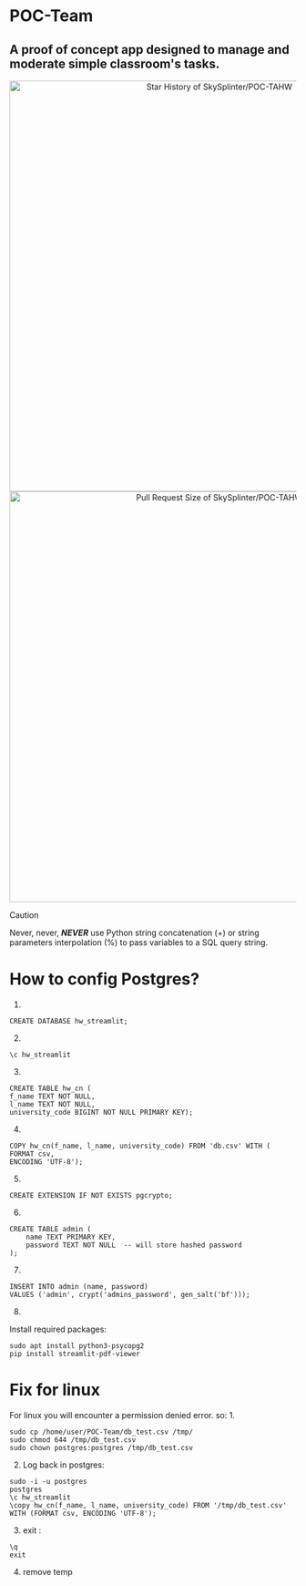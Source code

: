 # POC-Team
## A proof of concept app designed to manage and moderate simple classroom's tasks.

<!-- Copy-paste in your Readme.md file -->

<a href="https://next.ossinsight.io/widgets/official/analyze-repo-stars-history?repo_id=1020854412" target="_blank" style="display: block" align="center">
  <picture>
    <source media="(prefers-color-scheme: dark)" srcset="https://next.ossinsight.io/widgets/official/analyze-repo-stars-history/thumbnail.png?repo_id=1020854412&image_size=auto&color_scheme=dark" width="721" height="auto">
    <img alt="Star History of SkySplinter/POC-TAHW" src="https://next.ossinsight.io/widgets/official/analyze-repo-stars-history/thumbnail.png?repo_id=1020854412&image_size=auto&color_scheme=light" width="721" height="auto">
  </picture>
</a>

<!-- Made with [OSS Insight](https://ossinsight.io/) -->

<!-- Copy-paste in your Readme.md file -->

<a href="https://next.ossinsight.io/widgets/official/analyze-repo-pull-requests-size-per-month?repo_id=1020854412" target="_blank" style="display: block" align="center">
  <picture>
    <source media="(prefers-color-scheme: dark)" srcset="https://next.ossinsight.io/widgets/official/analyze-repo-pull-requests-size-per-month/thumbnail.png?repo_id=1020854412&image_size=auto&color_scheme=dark" width="721" height="auto">
    <img alt="Pull Request Size of SkySplinter/POC-TAHW" src="https://next.ossinsight.io/widgets/official/analyze-repo-pull-requests-size-per-month/thumbnail.png?repo_id=1020854412&image_size=auto&color_scheme=light" width="721" height="auto">
  </picture>
</a>

<!-- Made with [OSS Insight](https://ossinsight.io/) -->

> [!CAUTION]
> Never, never, ***NEVER*** use Python string concatenation (+) or string parameters interpolation (%) to pass variables to a SQL query string.

# How to config Postgres?
1.
```
CREATE DATABASE hw_streamlit;
```
2.
```
\c hw_streamlit
```
3.
```
CREATE TABLE hw_cn (
f_name TEXT NOT NULL,
l_name TEXT NOT NULL,
university_code BIGINT NOT NULL PRIMARY KEY);
```
4.
```
COPY hw_cn(f_name, l_name, university_code) FROM 'db.csv' WITH (
FORMAT csv,
ENCODING 'UTF-8');
```
5.
```
CREATE EXTENSION IF NOT EXISTS pgcrypto;
```
6.
```
CREATE TABLE admin (
    name TEXT PRIMARY KEY,
    password TEXT NOT NULL  -- will store hashed password
);
```
7.
```
INSERT INTO admin (name, password)
VALUES ('admin', crypt('admins_password', gen_salt('bf')));
```
8.
Install required packages:
```
sudo apt install python3-psycopg2
pip install streamlit-pdf-viewer
```

# Fix for linux

For linux you will encounter a permission denied error. so:
1.
```
sudo cp /home/user/POC-Team/db_test.csv /tmp/
sudo chmod 644 /tmp/db_test.csv
sudo chown postgres:postgres /tmp/db_test.csv
```
2. Log back in postgres:
```
sudo -i -u postgres
postgres
\c hw_streamlit
\copy hw_cn(f_name, l_name, university_code) FROM '/tmp/db_test.csv' WITH (FORMAT csv, ENCODING 'UTF-8');
```
3. exit :
```
\q 
exit
```
4. remove temp

